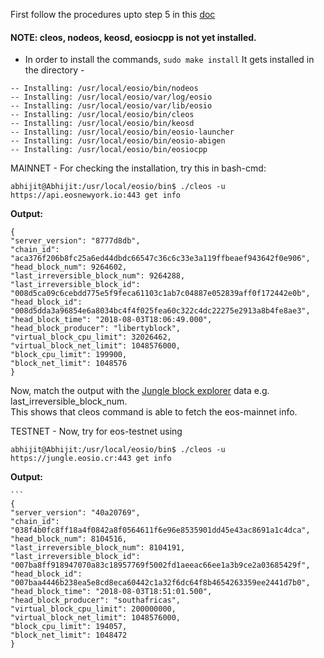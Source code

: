 First follow the procedures upto step 5 in this [doc](https://github.com/abhi3700/My_Learning_EOS/blob/master/EOS_setup_v1.0.7.md)

#### NOTE: cleos, nodeos, keosd, eosiocpp is not yet installed.

* In order to install the commands, `sudo make install`
It gets installed in the directory - 
```
-- Installing: /usr/local/eosio/bin/nodeos
-- Installing: /usr/local/eosio/var/log/eosio
-- Installing: /usr/local/eosio/var/lib/eosio
-- Installing: /usr/local/eosio/bin/cleos
-- Installing: /usr/local/eosio/bin/keosd
-- Installing: /usr/local/eosio/bin/eosio-launcher
-- Installing: /usr/local/eosio/bin/eosio-abigen
-- Installing: /usr/local/eosio/bin/eosiocpp
```

  MAINNET - For checking the installation, 
  try this in bash-cmd:
  
  `abhijit@Abhijit:/usr/local/eosio/bin$ ./cleos -u https://api.eosnewyork.io:443 get info`

  **Output:**
  
  ```
  {
  "server_version": "8777d8db",
  "chain_id": "aca376f206b8fc25a6ed44dbdc66547c36c6c33e3a119ffbeaef943642f0e906",
  "head_block_num": 9264602,
  "last_irreversible_block_num": 9264288,
  "last_irreversible_block_id": "008d5ca09c6cebdd775e5f9feca61103c1ab7c04887e052839aff0f172442e0b",
  "head_block_id": "008d5dda3a96854e6a8034bc4f4f025fea60c322c4dc22275e2913a8b4fe8ae3",
  "head_block_time": "2018-08-03T18:06:49.000",
  "head_block_producer": "libertyblock",
  "virtual_block_cpu_limit": 32026462,
  "virtual_block_net_limit": 1048576000,
  "block_cpu_limit": 199900,
  "block_net_limit": 1048576
}
  ```
  Now, match the output with the [Jungle block explorer](http://eosnetworkmonitor.io/#) data e.g. last_irreversible_block_num. <br/>
  This shows that cleos command is able to fetch the eos-mainnet info.
  
   TESTNET - Now, try for eos-testnet using 
   
   `abhijit@Abhijit:/usr/local/eosio/bin$ ./cleos -u https://jungle.eosio.cr:443 get info`
   
   **Output:**

    ```
    {
    "server_version": "40a20769",
    "chain_id": "038f4b0fc8ff18a4f0842a8f0564611f6e96e8535901dd45e43ac8691a1c4dca",
    "head_block_num": 8104516,
    "last_irreversible_block_num": 8104191,
    "last_irreversible_block_id": "007ba8ff918947070a83c18957769f5002fd1aeeac66ee1a3b9ce2a03685429f",
    "head_block_id": "007baa4446b238ea5e8cd8eca60442c1a32f6dc64f8b4654263359ee2441d7b0",
    "head_block_time": "2018-08-03T18:51:01.500",
    "head_block_producer": "southafricas",
    "virtual_block_cpu_limit": 200000000,
    "virtual_block_net_limit": 1048576000,
    "block_cpu_limit": 194057,
    "block_net_limit": 1048472
    }
  ```

  

  
